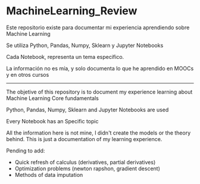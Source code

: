 # MachineLearning_Review


Este repositorio existe para documentar mi experiencia aprendiendo sobre Machine Learning

Se utiliza Python, Pandas, Numpy, Sklearn y Jupyter Notebooks

Cada Notebook, representa un tema especifico.

La información no es mía, y solo documenta lo que he aprendido en MOOCs y en otros cursos


------------------------------------------------

The objetive of this repository is to document my experience learning about Machine Learning Core fundamentals

Python, Pandas, Numpy, Sklearn and Jupyter Notebooks are used

Every Notebook has an Specific topic

All the information here is not mine, I didn't create the models or the theory behind. This is just a documentation of my learning experience.

Pending to add:

* Quick refresh of calculus (derivatives, partial derivatives)
* Optimization problems (newton rapshon, gradient descent)
* Methods of data imputation

